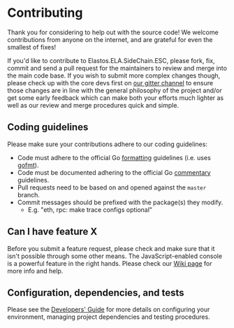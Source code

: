 # Contributing

Thank you for considering to help out with the source code! We welcome 
contributions from anyone on the internet, and are grateful for even the 
smallest of fixes!

If you'd like to contribute to Elastos.ELA.SideChain.ESC, please fork, fix, commit and send a 
pull request for the maintainers to review and merge into the main code base. If
you wish to submit more complex changes though, please check up with the core 
devs first on [our gitter channel](https://gitter.im/ethereum/Elastos.ELA.SideChain.ESC) to 
ensure those changes are in line with the general philosophy of the project 
and/or get some early feedback which can make both your efforts much lighter as
well as our review and merge procedures quick and simple.

## Coding guidelines

Please make sure your contributions adhere to our coding guidelines:

 * Code must adhere to the official Go 
[formatting](https://golang.org/doc/effective_go.html#formatting) guidelines 
(i.e. uses [gofmt](https://golang.org/cmd/gofmt/)).
 * Code must be documented adhering to the official Go 
[commentary](https://golang.org/doc/effective_go.html#commentary) guidelines.
 * Pull requests need to be based on and opened against the `master` branch.
 * Commit messages should be prefixed with the package(s) they modify.
   * E.g. "eth, rpc: make trace configs optional"

## Can I have feature X

Before you submit a feature request, please check and make sure that it isn't 
possible through some other means. The JavaScript-enabled console is a powerful 
feature in the right hands. Please check our 
[Wiki page](https://github.com/elastos/Elastos.ELA.SideChain.ESC/wiki) for more info
and help.

## Configuration, dependencies, and tests

Please see the [Developers' Guide](https://github.com/elastos/Elastos.ELA.SideChain.ESC/wiki/Developers'-Guide)
for more details on configuring your environment, managing project dependencies
and testing procedures.

